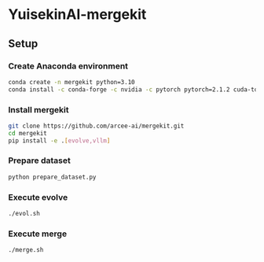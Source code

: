# YuisekinAI-mergekit

## Setup

### Create Anaconda environment

```bash
conda create -n mergekit python=3.10
conda install -c conda-forge -c nvidia -c pytorch pytorch=2.1.2 cuda-toolkit=12.1 cuda-nvcc=12.1 cudnn=8.9
```

### Install mergekit

```bash
git clone https://github.com/arcee-ai/mergekit.git
cd mergekit
pip install -e .[evolve,vllm]
```

### Prepare dataset

```bash
python prepare_dataset.py
```

### Execute evolve

```bash
./evol.sh
```

### Execute merge

```bash
./merge.sh
```